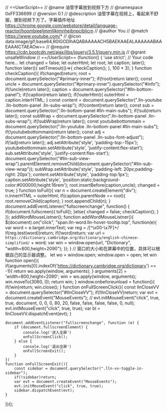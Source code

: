 // ==UserScript==
// @name         油管字幕放到视频下方
// @namespace    0xFF336699
// @version      0.1
// @description  油管字幕在视频上，看起来不舒服，挪到视频下方了。字幕插件地址 https://chrome.google.com/webstore/detail/language-reactor/hoombieeljmmljlkjmnheibnpciblicm
// @author       You
// @match        https://www.youtube.com/*
// @icon         data:image/gif;base64,R0lGODlhAQABAAAAACH5BAEKAAEALAAAAAABAAEAAAICTAEAOw==
// @require      https://cdn.bootcdn.net/ajax/libs/jquery/3.5.1/jquery.min.js
// @grant unsafeWindow
// ==/UserScript==
(function() {
    'use strict';
    // Your code here...
    let changed = false;
    let outerHtml;
    let root;
    let caption;
    later();
    function later(){
        setTimeout(()=>{
            checkCaption();
        }, 100 * 3);
    }
    function checkCaption(){
        if(changed)return;
        root = document.querySelector("#primary-inner");
        if(!root)return later();
        const uncle = document.querySelector("#primary-inner").querySelector("#info");
        if(!uncle)return later();
        caption = document.querySelector("#lln-bottom-panel");
        if(!caption)return later();
        if(!outerHtml){
            outerHtml = caption.interHTML;
        }
        const content = document.querySelector(".lln-youtube .lln-bottom-panel .lln-subs-wrap");
        if(!content)return later();
        const sub = document.querySelector(".lln-bottom-panel #lln-main-subs");
        if(!sub)return later();
        const subWrap = document.querySelector(".lln-bottom-panel .lln-subs-wrap");
        if(!subWrap)return later();
        const youtubebottommain = document.querySelector(".lln-youtube .lln-bottom-panel #lln-main-subs");
        if(!youtubebottommain)return later();
        const adj = document.querySelector(".lln-bottom-panel .lln-subs-font-adjust");
        if(!adj)return later();
        adj.setAttribute('style', 'padding-top:-15px');
        youtubebottommain.setAttribute('style', 'justify-content:flex-start');
        sub.setAttribute('style', 'justify-content:flex-start');
        document.querySelector("#lln-sub-view-wrap").parentElement.removeChild(document.querySelector("#lln-sub-view-wrap"));
        subWrap.setAttribute('style', 'padding-left: 20px;padding-right: 20px');
        content.setAttribute('style', 'padding-top:1px');
        caption.setAttribute('style', 'position:static;background-color:#000000;height:16rem');
        root.insertBefore(caption,uncle);
        changed = true;
    }
    function toFull(){
        var n = document.createElement("div");
        n.innerHTML = outerHtml;
        if(caption.parentNode == root){
            root.removeChild(caption);
        }
        root.appendChild(n);
    }
    document.addEventListener("fullscreenchange", function() {
        if(document.fullscreen){
            toFull();
        }else{
            changed = false;
            checkCaption();
        }
    });
    addWordMouseListner();
    function addWordMouseListner(){
        $(document).on("click", "span.lln-word.lln-hover-tooltip.top", function(e){
            var word = e.target.innerText;
            var reg = /[^\x00-\x7F]+/
            if(reg.test(word))return;
            if(!word)return;
            var url = `https://dictionary.cambridge.org/dictionary/english-chinese-simplified/` + word;
            var win = window.open(url, "Dictionary", "width=800,height=2090");
        });
    }
    // 窗口的大小和在屏幕中的位置，具体可以根据自己的显示器调整。
    let wo = window.open;
    window.open = open;
    let win
    function open(){
        if(arguments[0].indexOf('https://dictionary.cambridge.org/dictionary') == -1){
            return wo.apply(window, arguments);
        }
        arguments[2] = 'width=800,height=2090';
        win = wo.apply(window, arguments);
        win.moveTo(3060, 0);
        return win;
    }
    window.onbeforeunload = function(){
        if(!win)return;
        win.close();
    }
    function onFullScreenClick(){
        const llnCloseVV = document.querySelector("#llnCloseVV");
        if(!llnCloseVV)return;
        var evt = document.createEvent("MouseEvents");
        // evt.initMouseEvent("click", true, true, document, 0, 0, 0, 80, 20, false, false, false, false, 0, null);
        evt.initMouseEvent("click", true, true);
        var bl = llnCloseVV.dispatchEvent(evt);
    }

    document.addEventListener("fullscreenchange", function (e) {
        if (document.fullscreenElement) {
            console.log('进入全屏')
            onFullScreenClick();
        } else {
            console.log('退出全屏')
            onFullScreenExit();
        }
    })
    function onFullScreenExit(){
        const sidebar = document.querySelector(".lln-vv-toggle-in-sidebar");
        if(!sidebar)return;
        var evt = document.createEvent("MouseEvents");
        evt.initMouseEvent("click", true, true);
        sidebar.dispatchEvent(evt);
    }


})();









